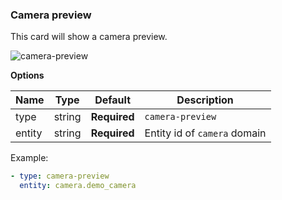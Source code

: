 ### Camera preview
This card will show a camera preview. 

![camera-preview](https://user-images.githubusercontent.com/7738048/41774717-a2797846-7629-11e8-8882-82fe3b1743cf.png)

**Options**

| Name | Type | Default | Description
| ---- | ---- | ------- | -----------
| type | string | **Required** | `camera-preview`
| entity | string | **Required** | Entity id of `camera` domain

Example:
```yaml
- type: camera-preview
  entity: camera.demo_camera
```